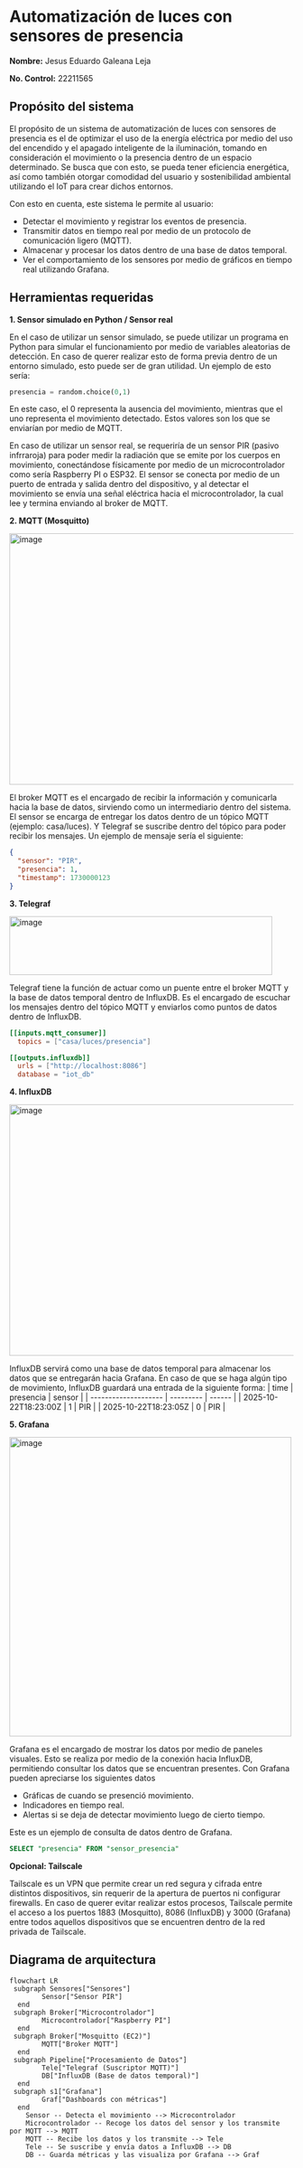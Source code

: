 # Automatización de luces con sensores de presencia

**Nombre:** Jesus Eduardo Galeana Leja

**No. Control:** 22211565

## Propósito del sistema
El propósito de un sistema de automatización de luces con sensores de presencia es el de optimizar el uso de la energía eléctrica por medio del uso del encendido y el apagado inteligente de la iluminación, tomando en consideración el movimiento o la presencia dentro de un espacio determinado. Se busca que con esto, se pueda tener eficiencia energética, así como también otorgar comodidad del usuario y sostenibilidad ambiental utilizando el IoT para crear dichos entornos. 

Con esto en cuenta, este sistema le permite al usuario:
* Detectar el movimiento y registrar los eventos de presencia.
* Transmitir datos en tiempo real por medio de un protocolo de comunicación ligero (MQTT).
* Almacenar y procesar los datos dentro de una base de datos temporal.
* Ver el comportamiento de los sensores por medio de gráficos en tiempo real utilizando Grafana.

## Herramientas requeridas 

**1. Sensor simulado en Python / Sensor real**

En el caso de utilizar un sensor simulado, se puede utilizar un programa en Python para simular el funcionamiento por medio de variables aleatorias de detección. En caso de querer realizar esto de forma previa dentro de un entorno simulado, esto puede ser de gran utilidad. Un ejemplo de esto sería:
```python
presencia = random.choice(0,1)
```
En este caso, el 0 representa la ausencia del movimiento, mientras que el uno representa el movimiento detectado. Estos valores son los que se enviarían por medio de MQTT.

En caso de utilizar un sensor real, se requeriría de un sensor PIR (pasivo infrraroja) para poder medir la radiación que se emite por los cuerpos en movimiento, conectándose físicamente por medio de un microcontrolador como sería Raspberry PI o ESP32.
El sensor se conecta por medio de un puerto de entrada y salida dentro del dispositivo, y al detectar el movimiento se envía una señal eléctrica hacia el microcontrolador, la cual lee y termina enviando al broker de MQTT.

**2. MQTT (Mosquitto)**

<img width="800" height="445" alt="image" src="https://github.com/user-attachments/assets/7c7f6a7d-6171-4628-b9e0-4ff574e59cbc" />

El broker MQTT es el encargado de recibir la información y comunicarla hacia la base de datos, sirviendo como un intermediario dentro del sistema. 
El sensor se encarga de entregar los datos dentro de un tópico MQTT (ejemplo: casa/luces). Y Telegraf se suscribe dentro del tópico para poder recibir los mensajes.
Un ejemplo de mensaje sería el siguiente: 
```json
{
  "sensor": "PIR",
  "presencia": 1,
  "timestamp": 1730000123
}
```

**3. Telegraf**

<img width="466" height="104" alt="image" src="https://github.com/user-attachments/assets/ebe3b5ba-09b2-4691-9de4-3c94037a3ca0" />

Telegraf tiene la función de actuar como un puente entre el broker MQTT y la base de datos temporal dentro de InfluxDB. Es el encargado de escuchar los mensajes dentro del tópico MQTT y enviarlos como puntos de datos dentro de InfluxDB.
```toml
[[inputs.mqtt_consumer]]
  topics = ["casa/luces/presencia"]

[[outputs.influxdb]]
  urls = ["http://localhost:8086"]
  database = "iot_db"
```

**4. InfluxDB**

<img width="800" height="445" alt="image" src="https://github.com/user-attachments/assets/f8ed51e4-38c5-4225-976b-0b2755aef903" />

InfluxDB servirá como una base de datos temporal para almacenar los datos que se entregarán hacia Grafana. En caso de que se haga algún tipo de movimiento, InfluxDB guardará una entrada de la siguiente forma:
| time                 | presencia | sensor |
| -------------------- | --------- | ------ |
| 2025-10-22T18:23:00Z | 1         | PIR    |
| 2025-10-22T18:23:05Z | 0         | PIR    |

**5. Grafana** 

<img width="500" height="530" alt="image" src="https://github.com/user-attachments/assets/154b20bb-286b-4ee4-8c24-ac06397eca10" />

Grafana es el encargado de mostrar los datos por medio de paneles visuales. Esto se realiza por medio de la conexión hacia InfluxDB, permitiendo consultar los datos que se encuentran presentes. Con Grafana pueden apreciarse los siguientes datos
* Gráficas de cuando se presenció movimiento.
* Indicadores en tiempo real.
* Alertas si se deja de detectar movimiento luego de cierto tiempo.

Este es un ejemplo de consulta de datos dentro de Grafana.
```sql
SELECT "presencia" FROM "sensor_presencia"
```
**Opcional: Tailscale**

Tailscale es un VPN que permite crear un red segura y cifrada entre distintos dispositivos, sin requerir de la apertura de puertos ni configurar firewalls. En caso de querer evitar realizar estos procesos, Tailscale permite el acceso a los puertos 1883 (Mosquitto), 8086 (InfluxDB) y 3000 (Grafana) entre todos aquellos dispositivos que se encuentren dentro de la red privada de Tailscale.


## Diagrama de arquitectura
```mermaid
flowchart LR
 subgraph Sensores["Sensores"]
        Sensor["Sensor PIR"]
  end
 subgraph Broker["Microcontrolador"]
        Microcontrolador["Raspberry PI"]
  end
 subgraph Broker["Mosquitto (EC2)"]
        MQTT["Broker MQTT"]
  end
 subgraph Pipeline["Procesamiento de Datos"]
        Tele["Telegraf (Suscriptor MQTT)"]
        DB["InfluxDB (Base de datos temporal)"]
  end
 subgraph s1["Grafana"]
        Graf["Dashboards con métricas"]
  end
    Sensor -- Detecta el movimiento --> Microcontrolador
    Microcontrolador -- Recoge los datos del sensor y los transmite por MQTT --> MQTT
    MQTT -- Recibe los datos y los transmite --> Tele
    Tele -- Se suscribe y envía datos a InfluxDB --> DB
    DB -- Guarda métricas y las visualiza por Grafana --> Graf
```


